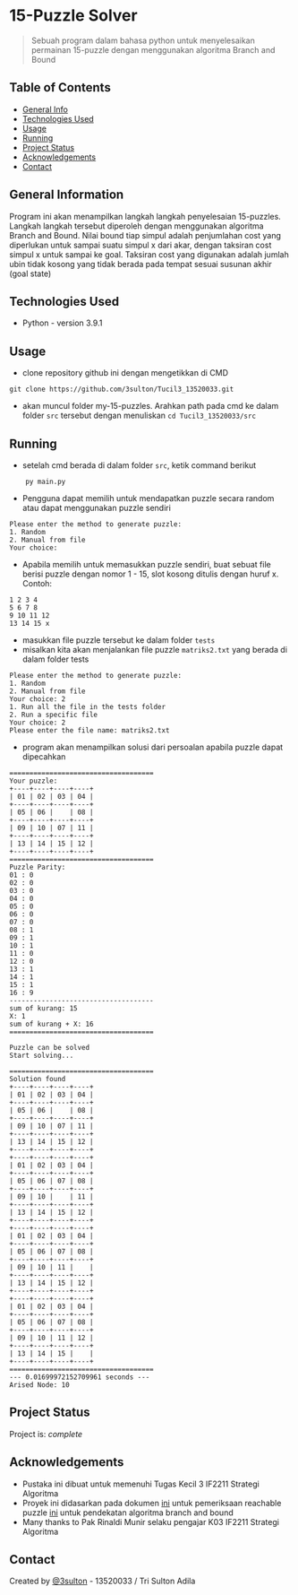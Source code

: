# 15-Puzzle Solver
> Sebuah program dalam bahasa python untuk menyelesaikan permainan 15-puzzle dengan menggunakan algoritma Branch and Bound

## Table of Contents
* [General Info](#general-information)
* [Technologies Used](#technologies-used)
* [Usage](#usage)
* [Running](#running)
* [Project Status](#project-status)
* [Acknowledgements](#acknowledgements)
* [Contact](#contact)
<!-- * [License](#license) -->


## General Information
Program ini akan menampilkan langkah langkah penyelesaian 15-puzzles. Langkah langkah tersebut diperoleh dengan menggunakan algoritma Branch and Bound. Nilai bound tiap simpul adalah penjumlahan cost yang diperlukan untuk sampai suatu simpul x dari akar, dengan taksiran cost simpul x untuk sampai ke goal. Taksiran cost yang digunakan adalah jumlah ubin tidak kosong yang tidak berada pada tempat sesuai susunan akhir (goal state)


## Technologies Used
- Python - version 3.9.1
## Usage
- clone repository github ini dengan mengetikkan di CMD

```
git clone https://github.com/3sulton/Tucil3_13520033.git
```
- akan muncul folder my-15-puzzles. Arahkan path pada cmd ke dalam folder `src` tersebut dengan menuliskan `cd Tucil3_13520033/src`

## Running
- setelah cmd berada di dalam folder `src`, ketik command berikut
```
    py main.py
```
- Pengguna dapat memilih untuk mendapatkan puzzle secara random atau dapat menggunakan puzzle sendiri
```
Please enter the method to generate puzzle:
1. Random
2. Manual from file
Your choice: 
```
- Apabila memilih untuk memasukkan puzzle sendiri, buat sebuat file berisi puzzle dengan nomor 1 - 15, slot kosong ditulis dengan huruf x. Contoh:

```
1 2 3 4
5 6 7 8
9 10 11 12
13 14 15 x
```
- masukkan file puzzle tersebut ke dalam folder `tests`
- misalkan kita akan menjalankan file puzzle `matriks2.txt` yang berada di dalam folder tests
```
Please enter the method to generate puzzle:
1. Random
2. Manual from file
Your choice: 2
1. Run all the file in the tests folder
2. Run a specific file
Your choice: 2
Please enter the file name: matriks2.txt
```
- program akan menampilkan solusi dari persoalan apabila puzzle dapat dipecahkan

```
====================================
Your puzzle:
+----+----+----+----+
| 01 | 02 | 03 | 04 |
+----+----+----+----+
| 05 | 06 |    | 08 |
+----+----+----+----+
| 09 | 10 | 07 | 11 |
+----+----+----+----+
| 13 | 14 | 15 | 12 |
+----+----+----+----+
====================================
Puzzle Parity:
01 : 0
02 : 0
03 : 0
04 : 0
05 : 0
06 : 0
07 : 0
08 : 1
09 : 1
10 : 1
11 : 0
12 : 0
13 : 1
14 : 1
15 : 1
16 : 9
------------------------------------
sum of kurang: 15
X: 1
sum of kurang + X: 16
====================================

Puzzle can be solved
Start solving...

====================================
Solution found
+----+----+----+----+
| 01 | 02 | 03 | 04 |
+----+----+----+----+
| 05 | 06 |    | 08 |
+----+----+----+----+
| 09 | 10 | 07 | 11 |
+----+----+----+----+
| 13 | 14 | 15 | 12 |
+----+----+----+----+
+----+----+----+----+
| 01 | 02 | 03 | 04 |
+----+----+----+----+
| 05 | 06 | 07 | 08 |
+----+----+----+----+
| 09 | 10 |    | 11 |
+----+----+----+----+
| 13 | 14 | 15 | 12 |
+----+----+----+----+
+----+----+----+----+
| 01 | 02 | 03 | 04 |
+----+----+----+----+
| 05 | 06 | 07 | 08 |
+----+----+----+----+
| 09 | 10 | 11 |    |
+----+----+----+----+
| 13 | 14 | 15 | 12 |
+----+----+----+----+
+----+----+----+----+
| 01 | 02 | 03 | 04 |
+----+----+----+----+
| 05 | 06 | 07 | 08 |
+----+----+----+----+
| 09 | 10 | 11 | 12 |
+----+----+----+----+
| 13 | 14 | 15 |    |
+----+----+----+----+
====================================
--- 0.01699972152709961 seconds ---
Arised Node: 10

```
## Project Status
Project is: _complete_


## Acknowledgements
- Pustaka ini dibuat untuk memenuhi Tugas Kecil 3 IF2211 Strategi Algoritma
- Proyek ini didasarkan pada dokumen [ini](http://www.cs.umsl.edu/~sanjiv/classes/cs5130/lectures/bb.pdf) untuk pemeriksaan reachable puzzle [ini](https://www.geeksforgeeks.org/8-puzzle-problem-using-branch-and-bound/) untuk pendekatan algoritma branch and bound
- Many thanks to Pak Rinaldi Munir selaku pengajar K03 IF2211 Strategi Algoritma


## Contact
Created by [@3sulton](https://www.github.com/3sulton) - 13520033 / Tri Sulton Adila
